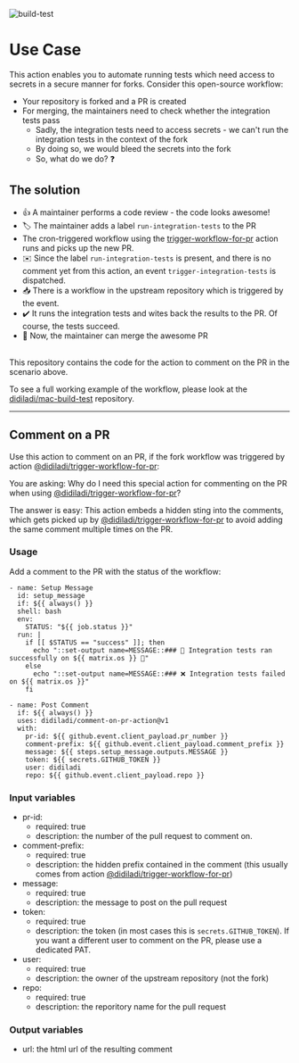 ![build-test](https://github.com/didiladi/comment-on-pr-action/workflows/build-test/badge.svg)

# Use Case

This action enables you to automate running tests which need access to secrets in a secure manner for forks. Consider this open-source workflow:
* Your repository is forked and a PR is created
* For merging, the maintainers need to check whether the integration tests pass
  * Sadly, the integration tests need to access secrets - we can't run the integration tests in the context of the fork
  * By doing so, we would bleed the secrets into the fork
  * So, what do we do? :question:

## The solution

* :+1: A maintainer performs a code review - the code looks awesome!
* :label: The maintainer adds a label `run-integration-tests` to the PR
* The cron-triggered workflow using the [trigger-workflow-for-pr](https://github.com/didiladi/trigger-workflow-for-pr-action) action runs and picks up the new PR.
* :envelope: Since the label `run-integration-tests` is present, and there is no comment yet from this action, an event `trigger-integration-tests` is dispatched.
* :inbox_tray: There is a workflow in the upstream repository which is triggered by the event.
* :heavy_check_mark: It runs the integration tests and wites back the results to the PR. Of course, the tests succeed.
* :100: Now, the maintainer can merge the awesome PR
<br/><br/>

This repository contains the code for the action to comment on the PR in the scenario above.

To see a full working example of the workflow, please look at the [didiladi/mac-build-test](https://github.com/didiladi/mac-build-test) repository.

---

## Comment on a PR

Use this action to comment on an PR, if the fork workflow was triggered by action [@didiladi/trigger-workflow-for-pr](https://github.com/didiladi/trigger-workflow-for-pr-action):

You are asking: Why do I need this special action for commenting on the PR when using [@didiladi/trigger-workflow-for-pr](https://github.com/didiladi/trigger-workflow-for-pr-action)?

The answer is easy: This action embeds a hidden sting into the comments, which gets picked up by [@didiladi/trigger-workflow-for-pr](https://github.com/didiladi/trigger-workflow-for-pr-action) to avoid adding the same comment multiple times on the PR.


### Usage

Add a comment to the PR with the status of the workflow:

```
- name: Setup Message
  id: setup_message
  if: ${{ always() }}
  shell: bash
  env:
    STATUS: "${{ job.status }}"
  run: |
    if [[ $STATUS == "success" ]]; then
      echo "::set-output name=MESSAGE::### 🎉 Integration tests ran successfully on ${{ matrix.os }} 🥳"
    else
      echo "::set-output name=MESSAGE::### ❌ Integration tests failed on ${{ matrix.os }}"
    fi

- name: Post Comment
  if: ${{ always() }}
  uses: didiladi/comment-on-pr-action@v1
  with:
    pr-id: ${{ github.event.client_payload.pr_number }}
    comment-prefix: ${{ github.event.client_payload.comment_prefix }}
    message: ${{ steps.setup_message.outputs.MESSAGE }}
    token: ${{ secrets.GITHUB_TOKEN }}
    user: didiladi
    repo: ${{ github.event.client_payload.repo }}
```

### Input variables

* pr-id:
  * required: true
  * description: the number of the pull request to comment on.
* comment-prefix:
  * required: true
  * description: the hidden prefix contained in the comment (this usually comes from action [@didiladi/trigger-workflow-for-pr](https://github.com/didiladi/trigger-workflow-for-pr-action))
* message:
  * required: true
  * description: the message to post on the pull request
* token:
  * required: true
  * description: the token (in most cases this is `secrets.GITHUB_TOKEN`). If you want a different user to comment on the PR, please use a dedicated PAT.
* user:
  * required: true
  * description: the owner of the upstream repository (not the fork)
* repo:
  * required: true
  * description: the reporitory name for the pull request

### Output variables

* url: the html url of the resulting comment 